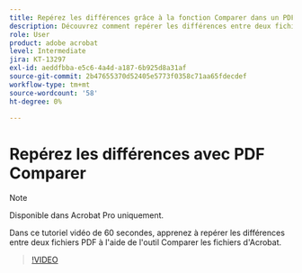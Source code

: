 ```yaml
---
title: Repérez les différences grâce à la fonction Comparer dans un PDF
description: Découvrez comment repérer les différences entre deux fichiers de PDF à l’aide de l’outil Comparer les fichiers dans Acrobat
role: User
product: adobe acrobat
level: Intermediate
jira: KT-13297
exl-id: aeddfbba-e5c6-4a4d-a187-6b925d8a31af
source-git-commit: 2b47655370d52405e5773f0358c71aa65fdecdef
workflow-type: tm+mt
source-wordcount: '58'
ht-degree: 0%

---
```


# Repérez les différences avec PDF Comparer

>[!NOTE]
>
>Disponible dans Acrobat Pro uniquement.

Dans ce tutoriel vidéo de 60 secondes, apprenez à repérer les différences entre deux fichiers PDF à l&#39;aide de l&#39;outil Comparer les fichiers d&#39;Acrobat.

>[!VIDEO](https://video.tv.adobe.com/v/3409905?quality=12&learn=on&hidetitle=true)

